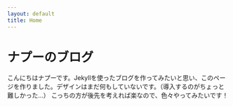 ```yaml
---
layout: default
title: Home
---
```

# ナプーのブログ
こんにちはナプーです。Jekyllを使ったブログを作ってみたいと思い、このページを作りました。デザインはまだ何もしていないです。（導入するのがちょっと難しかった…）
こっちの方が後先を考えれば楽なので、色々やってみたいです！
